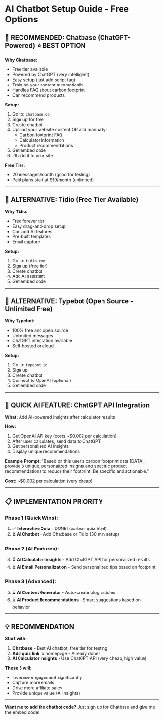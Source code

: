 # AI Chatbot Setup Guide - Free Options

## 🎯 RECOMMENDED: Chatbase (ChatGPT-Powered) ⭐ BEST OPTION

**Why Chatbase:**
- Free tier available
- Powered by ChatGPT (very intelligent)
- Easy setup (just add script tag)
- Train on your content automatically
- Handles FAQ about carbon footprint
- Can recommend products

**Setup:**
1. Go to: `chatbase.co`
2. Sign up for free
3. Create chatbot
4. Upload your website content OR add manually:
   - Carbon footprint FAQ
   - Calculator information
   - Product recommendations
5. Get embed code
6. I'll add it to your site

**Free Tier:**
- 20 messages/month (good for testing)
- Paid plans start at $19/month (unlimited)

---

## 🎯 ALTERNATIVE: Tidio (Free Tier Available)

**Why Tidio:**
- Free forever tier
- Easy drag-and-drop setup
- Can add AI features
- Pre-built templates
- Email capture

**Setup:**
1. Go to: `tidio.com`
2. Sign up (free tier)
3. Create chatbot
4. Add AI assistant
5. Get embed code

---

## 🎯 ALTERNATIVE: Typebot (Open Source - Unlimited Free)

**Why Typebot:**
- 100% free and open source
- Unlimited messages
- ChatGPT integration available
- Self-hosted or cloud

**Setup:**
1. Go to: `typebot.io`
2. Sign up
3. Create chatbot
4. Connect to OpenAI (optional)
5. Get embed code

---

## 🚀 QUICK AI FEATURE: ChatGPT API Integration

**What:** Add AI-powered insights after calculator results

**How:**
1. Get OpenAI API key (costs ~$0.002 per calculation)
2. After user calculates, send data to ChatGPT
3. Get personalized AI insights
4. Display unique recommendations

**Example Prompt:**
"Based on this user's carbon footprint data [DATA], provide 3 unique, personalized insights and specific product recommendations to reduce their footprint. Be specific and actionable."

**Cost:** ~$0.002 per calculation (very cheap)

---

## 📋 IMPLEMENTATION PRIORITY

### Phase 1 (Quick Wins):
1. ✅ **Interactive Quiz** - DONE! (carbon-quiz.html)
2. ⏳ **AI Chatbot** - Add Chatbase or Tidio (30 min setup)

### Phase 2 (AI Features):
3. ⏳ **AI Calculator Insights** - Add ChatGPT API for personalized results
4. ⏳ **AI Email Personalization** - Send personalized tips based on footprint

### Phase 3 (Advanced):
5. ⏳ **AI Content Generator** - Auto-create blog articles
6. ⏳ **AI Product Recommendations** - Smart suggestions based on behavior

---

## 💡 RECOMMENDATION

**Start with:**
1. **Chatbase** - Best AI chatbot, free tier for testing
2. **Add quiz link** to homepage - Already done!
3. **AI Calculator Insights** - Use ChatGPT API (very cheap, high value)

**These 3 will:**
- Increase engagement significantly
- Capture more emails
- Drive more affiliate sales
- Provide unique value (AI insights)

---

**Want me to add the chatbot code?** Just sign up for Chatbase and give me the embed code!

